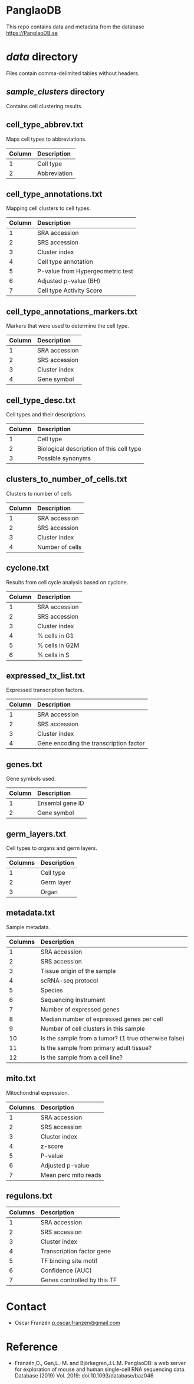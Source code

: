 # PanglaoDB
This repo contains data and metadata from the database https://PanglaoDB.se

# *data* directory
Files contain comma-delimited tables without headers.

## *sample_clusters* directory
Contains cell clustering results.

## cell_type_abbrev.txt
Maps cell types to abbreviations.


| Column | Description
| ------------- |:-------------
| 1 | Cell type
| 2 | Abbreviation

## cell_type_annotations.txt
Mapping cell clusters to cell types.

| Column | Description
| ----------- |:----------
| 1 | SRA accession
| 2 | SRS accession
| 3 | Cluster index
| 4 | Cell type annotation
| 5 | P-value from Hypergeometric test
| 6 | Adjusted p-value (BH)
| 7 | Cell type Activity Score

## cell_type_annotations_markers.txt
Markers that were used to determine the cell type.

| Column | Description
| -------- |:---------
| 1 | SRA accession
| 2 | SRS accession
| 3 | Cluster index
| 4 | Gene symbol

## cell_type_desc.txt
Cell types and their descriptions.

| Column | Description
| -------- |:--------
| 1 | Cell type
| 2 | Biological description of this cell type
| 3 | Possible synonyms

## clusters_to_number_of_cells.txt
Clusters to number of cells

| Column | Description
| -------- |:--------
| 1 | SRA accession
| 2 | SRS accession
| 3 | Cluster index
| 4 | Number of cells

## cyclone.txt
Results from cell cycle analysis based on cyclone.

| Column | Description
| ------- |:----------
| 1 | SRA accession
| 2 | SRS accession
| 3 | Cluster index
| 4 | % cells in G1
| 5 | % cells in G2M
| 6 | % cells in S

## expressed_tx_list.txt
Expressed transcription factors.

| Column | Description
| ------ |:----------
| 1 | SRA accession
| 2 | SRS accession
| 3 | Cluster index
| 4 | Gene encoding the transcription factor

## genes.txt
Gene symbols used.

| Column | Description
| ------- |:------------
| 1 | Ensembl gene ID
| 2 | Gene symbol

## germ_layers.txt
Cell types to organs and germ layers.

| Columns | Description
| ------- |:--------------
| 1 | Cell type
| 2 | Germ layer
| 3 | Organ

## metadata.txt
Sample metadata.

| Columns | Description
| -------- |:-------
| 1 | SRA accession
| 2 | SRS accession
| 3 | Tissue origin of the sample
| 4 | scRNA-seq protocol
| 5 | Species
| 6 | Sequencing instrument
| 7 | Number of expressed genes
| 8 | Median number of expressed genes per cell
| 9 | Number of cell clusters in this sample
| 10 | Is the sample from a tumor? (1 true otherwise false)
| 11 | Is the sample from primary adult tissue?
| 12 | Is the sample from a cell line?

## mito.txt
Mitochondrial expression.

| Columns | Description
|-------- |:--------
| 1 | SRA accession
| 2 | SRS accession
| 3 | Cluster index
| 4 | z-score
| 5 | P-value
| 6 | Adjusted p-value
| 7 | Mean perc mito reads

## regulons.txt
| Columns | Description
| ------ |:----------
| 1 | SRA accession
| 2 | SRS accession
| 3 | Cluster index
| 4 | Transcription factor gene
| 5 | TF binding site motif
| 6 | Confidence (AUC)
| 7 | Genes controlled by this TF

# Contact
* Oscar Franzén <p.oscar.franzen@gmail.com>

# Reference
* Franzén,O., Gan,L.-M. and Björkegren,J.L.M. PanglaoDB: a web server for exploration of mouse and human single-cell RNA sequencing data. Database (2019) Vol. 2019: doi:10.1093/database/baz046
